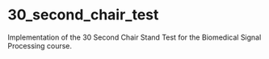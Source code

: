 # 30_second_chair_test
Implementation of the 30 Second Chair Stand Test for the Biomedical Signal Processing course.
